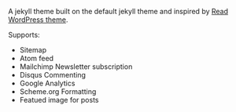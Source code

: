 A jekyll theme built on the default jekyll theme and inspired by [Read WordPress theme](http://themes.pixelwars.org/read-wp/).

Supports:

* Sitemap
* Atom feed
* Mailchimp Newsletter subscription
* Disqus Commenting
* Google Analytics
* Scheme.org Formatting
* Featued image for posts
